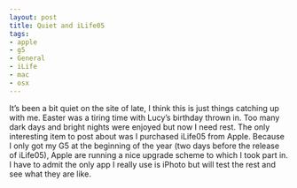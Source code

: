 ```yaml
---
layout: post
title: Quiet and iLife05
tags:
- apple
- g5
- General
- iLife
- mac
- osx
---
```

It’s been a bit quiet on the site of late, I think this is just things catching up with me. Easter was a tiring time with Lucy’s birthday thrown in. Too many dark days and bright nights were enjoyed but now I need rest.
The only interesting item to post about was I purchased iLife05 from Apple. Because I only got my G5 at the beginning of the year (two days before the release of iLife05), Apple are running a nice upgrade scheme to which I took part in. I have to admit the only app I really use is iPhoto but will test the rest and see what they are like.
